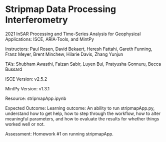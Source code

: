 # Stripmap Data Processing Interferometry
2021 InSAR Processing and Time-Series Analysis for Geophysical Applications: ISCE, ARIA-Tools, and MintPy

Instructors: Paul Rosen, David Bekaert, Heresh Fattahi, Gareth Funning, Franz Meyer, Brent Minchew, Hilarie Davis, Zhang Yunjun

TA’s: Shubham Awasthi, Faizan Sabir, Luyen Bui, Pratyusha Gonnuru, Becca Bussard

ISCE Version: v2.5.2

MintPy Version: v1.3.1

Resource: stripmapApp.ipynb

Expected Outcome: Learning outcome: An ability to run stripmapApp.py, understand how to get help, how to step through the workflow, how to alter meaningful parameters, and how to evaluate the results for whether things worked well or not.

Assessment: Homework #1 on running stripmapApp.
